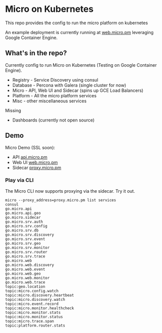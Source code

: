 # Micro on Kubernetes

This repo provides the config to run the micro platform on kubernetes

An example deployment is currently running at [web.micro.pm](http://web.micro.pm) 
leveraging Google Container Engine.

## What's in the repo?

Currently config to run Micro on Kubernetes (Testing on Google Container Engine).

- Registry - Service Discovery using consul
- Database - Percona with Galera (single cluster for now)
- Micro - API, Web UI and Sidecar (spins up GCE Load Balancers)
- Platform - All the micro platform services
- Misc - other miscellaneous services

Missing

- Dashboards (currently not open source)

## Demo

Micro Demo (SSL soon):

- API [api.micro.pm](http://api.micro.pm)
- Web UI [web.micro.pm](http://web.micro.pm)
- Sidecar [proxy.micro.pm](http://proxy.micro.pm)

### Play via CLI

The Micro CLI now supports proxying via the sidecar. Try it out.

```shell
micro --proxy_address=proxy.micro.pm list services
consul
go.micro.api
go.micro.api.geo
go.micro.sidecar
go.micro.srv.auth
go.micro.srv.config
go.micro.srv.db
go.micro.srv.discovery
go.micro.srv.event
go.micro.srv.geo
go.micro.srv.monitor
go.micro.srv.router
go.micro.srv.trace
go.micro.web
go.micro.web.discovery
go.micro.web.event
go.micro.web.geo
go.micro.web.monitor
go.micro.web.trace
topic:geo.location
topic:micro.config.watch
topic:micro.discovery.heartbeat
topic:micro.discovery.watch
topic:micro.event.record
topic:micro.monitor.healthcheck
topic:micro.monitor.stats
topic:micro.monitor.status
topic:micro.trace.span
topic:platform.router.stats
```
